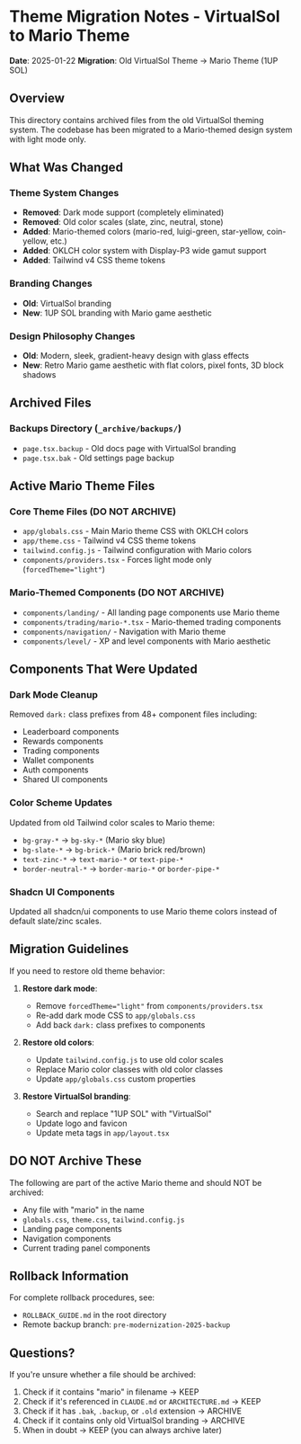 # Theme Migration Notes - VirtualSol to Mario Theme

**Date**: 2025-01-22
**Migration**: Old VirtualSol Theme → Mario Theme (1UP SOL)

## Overview

This directory contains archived files from the old VirtualSol theming system. The codebase has been migrated to a Mario-themed design system with light mode only.

## What Was Changed

### Theme System Changes
- **Removed**: Dark mode support (completely eliminated)
- **Removed**: Old color scales (slate, zinc, neutral, stone)
- **Added**: Mario-themed colors (mario-red, luigi-green, star-yellow, coin-yellow, etc.)
- **Added**: OKLCH color system with Display-P3 wide gamut support
- **Added**: Tailwind v4 CSS theme tokens

### Branding Changes
- **Old**: VirtualSol branding
- **New**: 1UP SOL branding with Mario game aesthetic

### Design Philosophy Changes
- **Old**: Modern, sleek, gradient-heavy design with glass effects
- **New**: Retro Mario game aesthetic with flat colors, pixel fonts, 3D block shadows

## Archived Files

### Backups Directory (`_archive/backups/`)
- `page.tsx.backup` - Old docs page with VirtualSol branding
- `page.tsx.bak` - Old settings page backup

## Active Mario Theme Files

### Core Theme Files (DO NOT ARCHIVE)
- `app/globals.css` - Main Mario theme CSS with OKLCH colors
- `app/theme.css` - Tailwind v4 CSS theme tokens
- `tailwind.config.js` - Tailwind configuration with Mario colors
- `components/providers.tsx` - Forces light mode only (`forcedTheme="light"`)

### Mario-Themed Components (DO NOT ARCHIVE)
- `components/landing/` - All landing page components use Mario theme
- `components/trading/mario-*.tsx` - Mario-themed trading components
- `components/navigation/` - Navigation with Mario theme
- `components/level/` - XP and level components with Mario aesthetic

## Components That Were Updated

### Dark Mode Cleanup
Removed `dark:` class prefixes from 48+ component files including:
- Leaderboard components
- Rewards components
- Trading components
- Wallet components
- Auth components
- Shared UI components

### Color Scheme Updates
Updated from old Tailwind color scales to Mario theme:
- `bg-gray-*` → `bg-sky-*` (Mario sky blue)
- `bg-slate-*` → `bg-brick-*` (Mario brick red/brown)
- `text-zinc-*` → `text-mario-*` or `text-pipe-*`
- `border-neutral-*` → `border-mario-*` or `border-pipe-*`

### Shadcn UI Components
Updated all shadcn/ui components to use Mario theme colors instead of default slate/zinc scales.

## Migration Guidelines

If you need to restore old theme behavior:

1. **Restore dark mode**:
   - Remove `forcedTheme="light"` from `components/providers.tsx`
   - Re-add dark mode CSS to `app/globals.css`
   - Add back `dark:` class prefixes to components

2. **Restore old colors**:
   - Update `tailwind.config.js` to use old color scales
   - Replace Mario color classes with old color classes
   - Update `app/globals.css` custom properties

3. **Restore VirtualSol branding**:
   - Search and replace "1UP SOL" with "VirtualSol"
   - Update logo and favicon
   - Update meta tags in `app/layout.tsx`

## DO NOT Archive These

The following are part of the active Mario theme and should NOT be archived:
- Any file with "mario" in the name
- `globals.css`, `theme.css`, `tailwind.config.js`
- Landing page components
- Navigation components
- Current trading panel components

## Rollback Information

For complete rollback procedures, see:
- `ROLLBACK_GUIDE.md` in the root directory
- Remote backup branch: `pre-modernization-2025-backup`

## Questions?

If you're unsure whether a file should be archived:
1. Check if it contains "mario" in filename → KEEP
2. Check if it's referenced in `CLAUDE.md` or `ARCHITECTURE.md` → KEEP
3. Check if it has `.bak`, `.backup`, or `.old` extension → ARCHIVE
4. Check if it contains only old VirtualSol branding → ARCHIVE
5. When in doubt → KEEP (you can always archive later)
